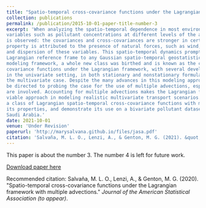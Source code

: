 ```yaml
---
title: "Spatio-temporal cross-covariance functions under the Lagrangian framework with Multiple Advections"
collection: publications
permalink: /publication/2015-10-01-paper-title-number-3
excerpt: 'When analyzing the spatio-temporal dependence in most environmental and earth sciences
variables such as pollutant concentrations at different levels of the atmosphere, a special property
is observed: the covariances and cross-covariances are stronger in certain directions. This
property is attributed to the presence of natural forces, such as wind, which cause the transport
and dispersion of these variables. This spatio-temporal dynamics prompts the integration of the
Lagrangian reference frame to any Gaussian spatio-temporal geostatistical model. Under this
modeling framework, a whole new class was birthed and is known as the class of spatio-temporal
covariance functions under the Lagrangian framework, with several developments already established
in the univariate setting, in both stationary and nonstationary formulations, but less so in
the multivariate case. Despite the many advances in this modeling approach, efforts have yet to
be directed to probing the case for the use of multiple advections, especially when several variables
are involved. Accounting for multiple advections makes the Lagrangian framework a more
viable approach in modeling realistic multivariate transport scenarios. In this work, we establish
a class of Lagrangian spatio-temporal cross-covariance functions with multiple advections, study
its properties, and demonstrate its use on a bivariate pollutant dataset of particulate matter in
Saudi Arabia.'
date: 2021-10-01
venue: 'Under Revision'
paperurl: 'http://marysalvana.github.io/files/jasa.pdf'
citation: 'Salvaña, M. L. O., Lenzi, A., & Genton, M. G. (2021). &quot;Spatio-temporal cross-covariance functions under the Lagrangian framework with multiple advections.&quot; Under revision.'
---
```

This paper is about the number 3. The number 4 is left for future work.

[Download paper here](http://marysalvana.github.io/files/jasa.pdf)

Recommended citation: Salvaña, M. L. O., Lenzi, A., & Genton, M. G. (2020). "Spatio-temporal cross-covariance functions under the Lagrangian framework with multiple advections." <i>Journal of the American Statistical Association (to appear)</i>.
